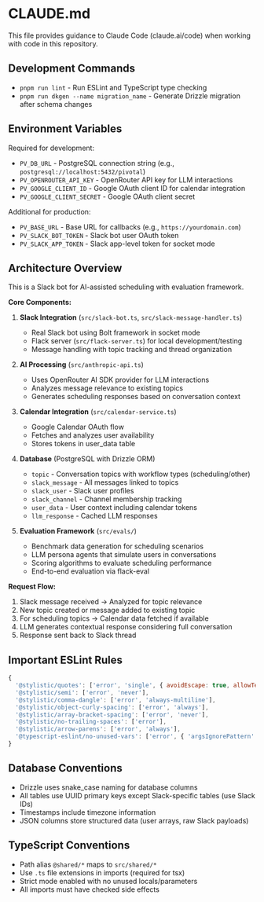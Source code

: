 # CLAUDE.md

This file provides guidance to Claude Code (claude.ai/code) when working with code in this repository.

## Development Commands

- `pnpm run lint` - Run ESLint and TypeScript type checking
- `pnpm run dkgen --name migration_name` - Generate Drizzle migration after schema changes

## Environment Variables

Required for development:
- `PV_DB_URL` - PostgreSQL connection string (e.g., `postgresql://localhost:5432/pivotal`)
- `PV_OPENROUTER_API_KEY` - OpenRouter API key for LLM interactions
- `PV_GOOGLE_CLIENT_ID` - Google OAuth client ID for calendar integration
- `PV_GOOGLE_CLIENT_SECRET` - Google OAuth client secret

Additional for production:
- `PV_BASE_URL` - Base URL for callbacks (e.g., `https://yourdomain.com`)
- `PV_SLACK_BOT_TOKEN` - Slack bot user OAuth token
- `PV_SLACK_APP_TOKEN` - Slack app-level token for socket mode

## Architecture Overview

This is a Slack bot for AI-assisted scheduling with evaluation framework.

**Core Components:**

1. **Slack Integration** (`src/slack-bot.ts`, `src/slack-message-handler.ts`)
   - Real Slack bot using Bolt framework in socket mode
   - Flack server (`src/flack-server.ts`) for local development/testing
   - Message handling with topic tracking and thread organization

2. **AI Processing** (`src/anthropic-api.ts`)
   - Uses OpenRouter AI SDK provider for LLM interactions
   - Analyzes message relevance to existing topics
   - Generates scheduling responses based on conversation context

3. **Calendar Integration** (`src/calendar-service.ts`)
   - Google Calendar OAuth flow
   - Fetches and analyzes user availability
   - Stores tokens in user_data table

4. **Database** (PostgreSQL with Drizzle ORM)
   - `topic` - Conversation topics with workflow types (scheduling/other)
   - `slack_message` - All messages linked to topics
   - `slack_user` - Slack user profiles
   - `slack_channel` - Channel membership tracking
   - `user_data` - User context including calendar tokens
   - `llm_response` - Cached LLM responses

5. **Evaluation Framework** (`src/evals/`)
   - Benchmark data generation for scheduling scenarios
   - LLM persona agents that simulate users in conversations
   - Scoring algorithms to evaluate scheduling performance
   - End-to-end evaluation via flack-eval

**Request Flow:**
1. Slack message received → Analyzed for topic relevance
2. New topic created or message added to existing topic
3. For scheduling topics → Calendar data fetched if available
4. LLM generates contextual response considering full conversation
5. Response sent back to Slack thread

## Important ESLint Rules

```javascript
{
  '@stylistic/quotes': ['error', 'single', { avoidEscape: true, allowTemplateLiterals: 'avoidEscape' }],
  '@stylistic/semi': ['error', 'never'],
  '@stylistic/comma-dangle': ['error', 'always-multiline'],
  '@stylistic/object-curly-spacing': ['error', 'always'],
  '@stylistic/array-bracket-spacing': ['error', 'never'],
  '@stylistic/no-trailing-spaces': ['error'],
  '@stylistic/arrow-parens': ['error', 'always'],
  '@typescript-eslint/no-unused-vars': ['error', { 'argsIgnorePattern': '^_' }]
}
```

## Database Conventions

- Drizzle uses snake_case naming for database columns
- All tables use UUID primary keys except Slack-specific tables (use Slack IDs)
- Timestamps include timezone information
- JSON columns store structured data (user arrays, raw Slack payloads)

## TypeScript Conventions

- Path alias `@shared/*` maps to `src/shared/*`
- Use `.ts` file extensions in imports (required for tsx)
- Strict mode enabled with no unused locals/parameters
- All imports must have checked side effects
